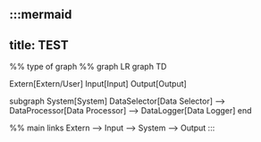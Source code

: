 :::mermaid
---
title: TEST
---

%% type of graph
%% graph LR
graph TD

Extern[Extern/User]
Input[Input]
Output[Output]

subgraph System[System]
    DataSelector[Data Selector] -->
    DataProcessor[Data Processor] -->
    DataLogger[Data Logger]
    end

%% main links
Extern --> Input --> System --> Output
:::

